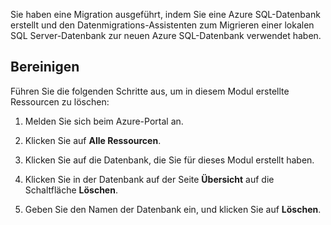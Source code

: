 Sie haben eine Migration ausgeführt, indem Sie eine Azure SQL-Datenbank erstellt und den Datenmigrations-Assistenten zum Migrieren einer lokalen SQL Server-Datenbank zur neuen Azure SQL-Datenbank verwendet haben.

## <a name="cleanup"></a>Bereinigen

Führen Sie die folgenden Schritte aus, um in diesem Modul erstellte Ressourcen zu löschen:

1. Melden Sie sich beim Azure-Portal an.

1. Klicken Sie auf **Alle Ressourcen**.

1. Klicken Sie auf die Datenbank, die Sie für dieses Modul erstellt haben.

1. Klicken Sie in der Datenbank auf der Seite **Übersicht** auf die Schaltfläche **Löschen**.

1. Geben Sie den Namen der Datenbank ein, und klicken Sie auf **Löschen**.